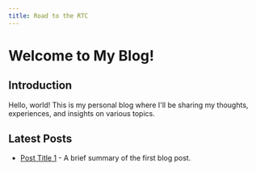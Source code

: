 ```yaml
---
title: Road to the RTC
---
```


# Welcome to My Blog!

## Introduction

Hello, world! This is my personal blog where I'll be sharing my thoughts, experiences, and insights on various topics.

## Latest Posts

- [Post Title 1](/posts/post1) - A brief summary of the first blog post.
